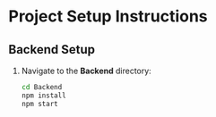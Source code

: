 # Project Setup Instructions

## Backend Setup

1. Navigate to the **Backend** directory:
   ```bash
   cd Backend
   npm install
   npm start
   ```
